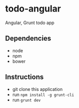 # todo-angular
Angular, Grunt todo app

## Dependencies
* node
* npm
* bower

## Instructions
* git clone this application
* run `npm install -g grunt-cli`
* run `grunt dev`
